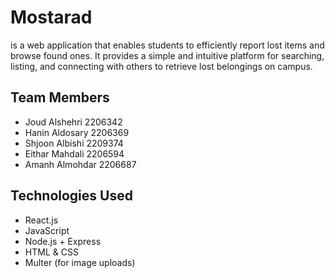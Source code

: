 # Mostarad 
is a web application that enables students to efficiently report lost items and browse found ones. It provides a simple and intuitive platform for searching, listing, and connecting with others to retrieve lost belongings on campus.


## Team Members

- Joud Alshehri  2206342
- Hanin Aldosary 2206369
- Shjoon Albishi 2209374
- Eithar Mahdali 2206594
- Amanh Almohdar 2206687

##  Technologies Used

- React.js  
- JavaScript  
- Node.js + Express  
- HTML & CSS  
- Multer (for image uploads)
